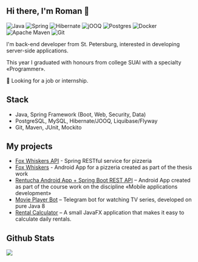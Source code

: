 ## Hi there, I'm Roman 👋

![Java](https://img.shields.io/badge/java-%23ED8B00.svg?style=for-the-badge&logo=openjdk&logoColor=white)
![Spring](https://img.shields.io/badge/spring-%236DB33F.svg?style=for-the-badge&logo=spring&logoColor=white)
![Hibernate](https://img.shields.io/badge/Hibernate-59666C?style=for-the-badge&logo=Hibernate&logoColor=white)
![jOOQ](https://img.shields.io/badge/jooq-black?style=for-the-badge&logo=jOOQ)
![Postgres](https://img.shields.io/badge/postgres-%23316192.svg?style=for-the-badge&logo=postgresql&logoColor=white)
![Docker](https://img.shields.io/badge/docker-%230db7ed.svg?style=for-the-badge&logo=docker&logoColor=white)
![Apache Maven](https://img.shields.io/badge/Apache%20Maven-C71A36?style=for-the-badge&logo=Apache%20Maven&logoColor=white)
![Git](https://img.shields.io/badge/git-%23F05033.svg?style=for-the-badge&logo=git&logoColor=white)

I'm back-end developer from St. Petersburg, interested in developing server-side applications.

This year I graduated with honours from college SUAI with a specialty «Programmer».

💼 Looking for a job or internship.

## Stack
* Java, Spring Framework (Boot, Web, Security, Data)
* PostgreSQL, MySQL, Hibernate/JOOQ, Liquibase/Flyway
* Git, Maven, JUnit, Mockito

## My projects
* [Fox Whiskers API](https://github.com/qwonix/fox-whiskers-api) - 
Spring RESTful service for pizzeria
* [Fox Whiskers](https://github.com/qwonix/fox-whiskers) - 
Android App for a pizzeria created as part of the thesis work
* [Rentucha Android App + Spring Boot REST API](https://github.com/qwonix/rentucha) – 
Android App created as part of the course work on the discipline «Mobile applications development»
* [Movie Player Bot](https://github.com/qwonix/tg-movie-player-bot) – 
Telegram bot for watching TV series, developed on pure Java 8
* [Rental Calculator](https://github.com/qwonix/rental-calculator) – 
A small JavaFX application that makes it easy to calculate daily rentals.

## Github Stats
![](http://github-profile-summary-cards.vercel.app/api/cards/profile-details?username=qwonix&theme=darcula)
